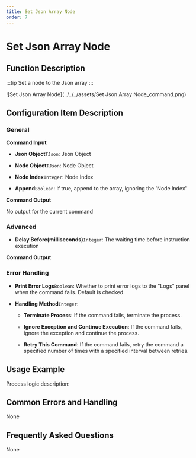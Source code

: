 ```yaml
---
title: Set Json Array Node
order: 7
---
```


# Set Json Array Node

## Function Description

:::tip 
Set a node to the Json array
:::

![Set Json Array Node](../../../assets/Set Json Array Node_command.png)

## Configuration Item Description

### General

**Command Input**

- **Json Object**`TJson`: Json Object

- **Node Object**`TJson`: Node Object

- **Node Index**`Integer`: Node Index

- **Append**`Boolean`: If true, append to the array, ignoring the 'Node Index'


**Command Output**

No output for the current command

### Advanced

- **Delay Before(milliseconds)**`Integer`: The waiting time before instruction execution


**Command Output**

### Error Handling

- **Print Error Logs**`Boolean`: Whether to print error logs to the "Logs" panel when the command fails. Default is checked. 

- **Handling Method**`Integer`:

    - **Terminate Process**: If the command fails, terminate the process.

    - **Ignore Exception and Continue Execution**: If the command fails, ignore the exception and continue the process.

    - **Retry This Command**: If the command fails, retry the command a specified number of times with a specified interval between retries.

## Usage Example

Process logic description:

## Common Errors and Handling

None

## Frequently Asked Questions

None

